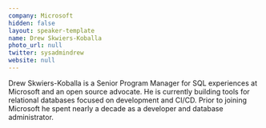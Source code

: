 ```yaml
---
company: Microsoft
hidden: false
layout: speaker-template
name: Drew Skwiers-Koballa
photo_url: null
twitter: sysadmindrew
website: null
---
```


Drew Skwiers-Koballa is a Senior Program Manager for SQL experiences at Microsoft and an open source advocate. He is currently building tools for relational databases focused on development and CI/CD. Prior to joining Microsoft he spent nearly a decade as a developer and database administrator.